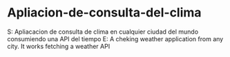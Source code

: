 # Apliacion-de-consulta-del-clima

S: Apliacacion de consulta de clima en cualquier ciudad del mundo consumiendo una API del tiempo
E: A cheking weather application from any city. It works  fetching a weather API
